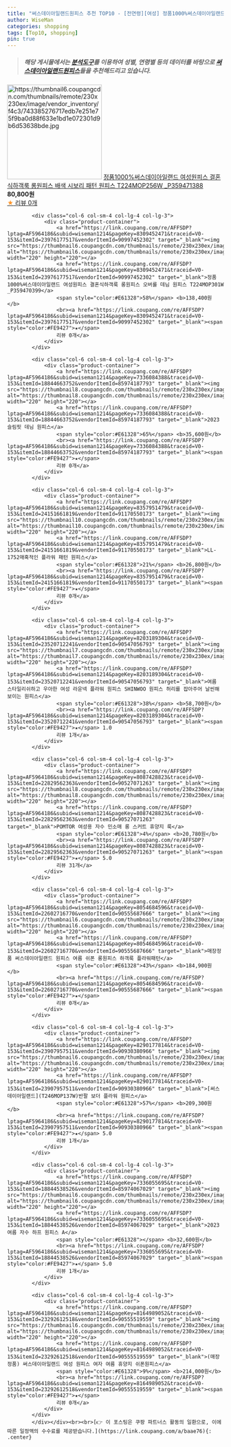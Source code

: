 ```yaml
---
title: "써스데이아일랜드원피스 추천 TOP10 - [전연령][여성] 정품1000%써스데이아일랜드 여성원피스 결혼식하객룩 롱원피스 배색 시보리 패턴 원피스 T224MOP256W _P3594713"
author: WiseMan
categories: shopping
tags: [Top10, shopping]
pin: true
---
```


> ##### 해당 게시물에서는 [**분석도구**](https://itemscout.io/)를 이용하여 **성별**, **연령별** 등의 데이터를 바탕으로 [**써스데이아일랜드원피스**](https://link.coupang.com/a/baae76)들을 추천해드리고 있습니다.
<div class="container"><div class="row">
            <div class="col-6 col-sm-4 col-lg-4 col-lg-3">
                <div class="product-container">
                    <a href="https://link.coupang.com/re/AFFSDP?lptag=AF5964186&subid=wiseman1214&pageKey=8309444070&traceid=V0-153&itemId=23976145190&vendorItemId=90997421058" target="_blank"><img src="https://thumbnail6.coupangcdn.com/thumbnails/remote/230x230ex/image/vendor_inventory/f4c3/743385276717edb7e251e75f9ba0d88f633e1bd1e072301d9b6d53638bde.jpg" alt="https://thumbnail6.coupangcdn.com/thumbnails/remote/230x230ex/image/vendor_inventory/f4c3/743385276717edb7e251e75f9ba0d88f633e1bd1e072301d9b6d53638bde.jpg" width="220" height="220"></a>
                    <a href="https://link.coupang.com/re/AFFSDP?lptag=AF5964186&subid=wiseman1214&pageKey=8309444070&traceid=V0-153&itemId=23976145190&vendorItemId=90997421058" target="_blank">정품1000%써스데이아일랜드 여성원피스 결혼식하객룩 롱원피스 배색 시보리 패턴 원피스 T224MOP256W _P359471388</a>
                    <span style="color:#E61328"></span> <b>80,800원</b>
                    <br><a href="https://link.coupang.com/re/AFFSDP?lptag=AF5964186&subid=wiseman1214&pageKey=8309444070&traceid=V0-153&itemId=23976145190&vendorItemId=90997421058" target="_blank"><span style="color:#FE9427">★</span> 
                    리뷰 0개</a>
                </div>
            </div>
            
            <div class="col-6 col-sm-4 col-lg-4 col-lg-3">
                <div class="product-container">
                    <a href="https://link.coupang.com/re/AFFSDP?lptag=AF5964186&subid=wiseman1214&pageKey=8309452471&traceid=V0-153&itemId=23976177517&vendorItemId=90997452302" target="_blank"><img src="https://thumbnail6.coupangcdn.com/thumbnails/remote/230x230ex/image/vendor_inventory/9b20/52a804b3784db24d7b52ea9132f415e2eed4776993acd7d94570703f5e51.jpg" alt="https://thumbnail6.coupangcdn.com/thumbnails/remote/230x230ex/image/vendor_inventory/9b20/52a804b3784db24d7b52ea9132f415e2eed4776993acd7d94570703f5e51.jpg" width="220" height="220"></a>
                    <a href="https://link.coupang.com/re/AFFSDP?lptag=AF5964186&subid=wiseman1214&pageKey=8309452471&traceid=V0-153&itemId=23976177517&vendorItemId=90997452302" target="_blank">정품1000%써스데이아일랜드 여성원피스 결혼식하객룩 롱원피스 오버롤 데님 원피스 T224MOP301W _P359470399</a>
                    <span style="color:#E61328">58%</span> <b>138,400원</b>
                    <br><a href="https://link.coupang.com/re/AFFSDP?lptag=AF5964186&subid=wiseman1214&pageKey=8309452471&traceid=V0-153&itemId=23976177517&vendorItemId=90997452302" target="_blank"><span style="color:#FE9427">★</span> 
                    리뷰 0개</a>
                </div>
            </div>
            
            <div class="col-6 col-sm-4 col-lg-4 col-lg-3">
                <div class="product-container">
                    <a href="https://link.coupang.com/re/AFFSDP?lptag=AF5964186&subid=wiseman1214&pageKey=7336084388&traceid=V0-153&itemId=18844663752&vendorItemId=85974187793" target="_blank"><img src="https://thumbnail8.coupangcdn.com/thumbnails/remote/230x230ex/image/vendor_inventory/a839/3f649ae0cb9bc71c67a59f94b33ac6f3dc25d1e1177f8910d312243f61e9.jpg" alt="https://thumbnail8.coupangcdn.com/thumbnails/remote/230x230ex/image/vendor_inventory/a839/3f649ae0cb9bc71c67a59f94b33ac6f3dc25d1e1177f8910d312243f61e9.jpg" width="220" height="220"></a>
                    <a href="https://link.coupang.com/re/AFFSDP?lptag=AF5964186&subid=wiseman1214&pageKey=7336084388&traceid=V0-153&itemId=18844663752&vendorItemId=85974187793" target="_blank">2023 슬림핏 데님 원피스</a>
                    <span style="color:#E61328">65%</span> <b>35,600원</b>
                    <br><a href="https://link.coupang.com/re/AFFSDP?lptag=AF5964186&subid=wiseman1214&pageKey=7336084388&traceid=V0-153&itemId=18844663752&vendorItemId=85974187793" target="_blank"><span style="color:#FE9427">★</span> 
                    리뷰 0개</a>
                </div>
            </div>
            
            <div class="col-6 col-sm-4 col-lg-4 col-lg-3">
                <div class="product-container">
                    <a href="https://link.coupang.com/re/AFFSDP?lptag=AF5964186&subid=wiseman1214&pageKey=8357951479&traceid=V0-153&itemId=24151661819&vendorItemId=91170550173" target="_blank"><img src="https://thumbnail10.coupangcdn.com/thumbnails/remote/230x230ex/image/vendor_inventory/0ece/ed4eb5dd537746a55ce6883589a054b2547c964577d80261bfd6d5353529.jpg" alt="https://thumbnail10.coupangcdn.com/thumbnails/remote/230x230ex/image/vendor_inventory/0ece/ed4eb5dd537746a55ce6883589a054b2547c964577d80261bfd6d5353529.jpg" width="220" height="220"></a>
                    <a href="https://link.coupang.com/re/AFFSDP?lptag=AF5964186&subid=wiseman1214&pageKey=8357951479&traceid=V0-153&itemId=24151661819&vendorItemId=91170550173" target="_blank">LL-1752매혹적인 플라워 패턴 원피스</a>
                    <span style="color:#E61328">21%</span> <b>26,800원</b>
                    <br><a href="https://link.coupang.com/re/AFFSDP?lptag=AF5964186&subid=wiseman1214&pageKey=8357951479&traceid=V0-153&itemId=24151661819&vendorItemId=91170550173" target="_blank"><span style="color:#FE9427">★</span> 
                    리뷰 0개</a>
                </div>
            </div>
            
            <div class="col-6 col-sm-4 col-lg-4 col-lg-3">
                <div class="product-container">
                    <a href="https://link.coupang.com/re/AFFSDP?lptag=AF5964186&subid=wiseman1214&pageKey=8203189304&traceid=V0-153&itemId=23520712241&vendorItemId=90547056793" target="_blank"><img src="https://thumbnail7.coupangcdn.com/thumbnails/remote/230x230ex/image/vendor_inventory/2987/a61f5d9514a0f2c7bde61dcde6aeab62470cbefd623bec424db6d4ef5eb7.jpg" alt="https://thumbnail7.coupangcdn.com/thumbnails/remote/230x230ex/image/vendor_inventory/2987/a61f5d9514a0f2c7bde61dcde6aeab62470cbefd623bec424db6d4ef5eb7.jpg" width="220" height="220"></a>
                    <a href="https://link.coupang.com/re/AFFSDP?lptag=AF5964186&subid=wiseman1214&pageKey=8203189304&traceid=V0-153&itemId=23520712241&vendorItemId=90547056793" target="_blank">여름 스타일리쉬하고 우아한 여성 라운넥 플라워 원피스 SHINWOO 원피스 허리를 잡아주어 날씬해 보이는 원피스</a>
                    <span style="color:#E61328">38%</span> <b>58,700원</b>
                    <br><a href="https://link.coupang.com/re/AFFSDP?lptag=AF5964186&subid=wiseman1214&pageKey=8203189304&traceid=V0-153&itemId=23520712241&vendorItemId=90547056793" target="_blank"><span style="color:#FE9427">★</span> 1.0
                    리뷰 1개</a>
                </div>
            </div>
            
            <div class="col-6 col-sm-4 col-lg-4 col-lg-3">
                <div class="product-container">
                    <a href="https://link.coupang.com/re/AFFSDP?lptag=AF5964186&subid=wiseman1214&pageKey=8087428823&traceid=V0-153&itemId=22829562363&vendorItemId=90527071263" target="_blank"><img src="https://thumbnail8.coupangcdn.com/thumbnails/remote/230x230ex/image/vendor_inventory/ff7d/fc7587920627508a07d279bac0dd5e12a5ed35a4e2d7a6aecc85a6b51c6d.jpg" alt="https://thumbnail8.coupangcdn.com/thumbnails/remote/230x230ex/image/vendor_inventory/ff7d/fc7587920627508a07d279bac0dd5e12a5ed35a4e2d7a6aecc85a6b51c6d.jpg" width="220" height="220"></a>
                    <a href="https://link.coupang.com/re/AFFSDP?lptag=AF5964186&subid=wiseman1214&pageKey=8087428823&traceid=V0-153&itemId=22829562363&vendorItemId=90527071263" target="_blank">POMTOR 여성용 자수 민소매 롱 스커트 휴양지 룩</a>
                    <span style="color:#E61328">4%</span> <b>20,780원</b>
                    <br><a href="https://link.coupang.com/re/AFFSDP?lptag=AF5964186&subid=wiseman1214&pageKey=8087428823&traceid=V0-153&itemId=22829562363&vendorItemId=90527071263" target="_blank"><span style="color:#FE9427">★</span> 5.0
                    리뷰 31개</a>
                </div>
            </div>
            
            <div class="col-6 col-sm-4 col-lg-4 col-lg-3">
                <div class="product-container">
                    <a href="https://link.coupang.com/re/AFFSDP?lptag=AF5964186&subid=wiseman1214&pageKey=8054684596&traceid=V0-153&itemId=22602716770&vendorItemId=90555687666" target="_blank"><img src="https://thumbnail6.coupangcdn.com/thumbnails/remote/230x230ex/image/vendor_inventory/b191/337166bad96df02b50c731f34df7d127df293f6dc82d005d6baed241154d.png" alt="https://thumbnail6.coupangcdn.com/thumbnails/remote/230x230ex/image/vendor_inventory/b191/337166bad96df02b50c731f34df7d127df293f6dc82d005d6baed241154d.png" width="220" height="220"></a>
                    <a href="https://link.coupang.com/re/AFFSDP?lptag=AF5964186&subid=wiseman1214&pageKey=8054684596&traceid=V0-153&itemId=22602716770&vendorItemId=90555687666" target="_blank">매장정품 써스데이아일랜드 원피스 여름 쉬폰 롱원피스 하객룩 플라워패턴</a>
                    <span style="color:#E61328">43%</span> <b>184,900원</b>
                    <br><a href="https://link.coupang.com/re/AFFSDP?lptag=AF5964186&subid=wiseman1214&pageKey=8054684596&traceid=V0-153&itemId=22602716770&vendorItemId=90555687666" target="_blank"><span style="color:#FE9427">★</span> 
                    리뷰 0개</a>
                </div>
            </div>
            
            <div class="col-6 col-sm-4 col-lg-4 col-lg-3">
                <div class="product-container">
                    <a href="https://link.coupang.com/re/AFFSDP?lptag=AF5964186&subid=wiseman1214&pageKey=8290177814&traceid=V0-153&itemId=23907957511&vendorItemId=90930380966" target="_blank"><img src="https://thumbnail6.coupangcdn.com/thumbnails/remote/230x230ex/image/vendor_inventory/f041/9758292d3f2fe80cb69108d4df21a6a9e4591fd7c809c60370fe3e6c6ced.jpg" alt="https://thumbnail6.coupangcdn.com/thumbnails/remote/230x230ex/image/vendor_inventory/f041/9758292d3f2fe80cb69108d4df21a6a9e4591fd7c809c60370fe3e6c6ced.jpg" width="220" height="220"></a>
                    <a href="https://link.coupang.com/re/AFFSDP?lptag=AF5964186&subid=wiseman1214&pageKey=8290177814&traceid=V0-153&itemId=23907957511&vendorItemId=90930380966" target="_blank">[써스데이아일랜드](T246MOP137W)반팔 보더 플라워 원피스</a>
                    <span style="color:#E61328">57%</span> <b>209,300원</b>
                    <br><a href="https://link.coupang.com/re/AFFSDP?lptag=AF5964186&subid=wiseman1214&pageKey=8290177814&traceid=V0-153&itemId=23907957511&vendorItemId=90930380966" target="_blank"><span style="color:#FE9427">★</span> 5.0
                    리뷰 1개</a>
                </div>
            </div>
            
            <div class="col-6 col-sm-4 col-lg-4 col-lg-3">
                <div class="product-container">
                    <a href="https://link.coupang.com/re/AFFSDP?lptag=AF5964186&subid=wiseman1214&pageKey=7336055695&traceid=V0-153&itemId=18844538526&vendorItemId=85974067029" target="_blank"><img src="https://thumbnail6.coupangcdn.com/thumbnails/remote/230x230ex/image/vendor_inventory/5305/ed56c0d61344aade78609ca9612e5483a8376deccb7569b9b682f5f873b5.jpg" alt="https://thumbnail6.coupangcdn.com/thumbnails/remote/230x230ex/image/vendor_inventory/5305/ed56c0d61344aade78609ca9612e5483a8376deccb7569b9b682f5f873b5.jpg" width="220" height="220"></a>
                    <a href="https://link.coupang.com/re/AFFSDP?lptag=AF5964186&subid=wiseman1214&pageKey=7336055695&traceid=V0-153&itemId=18844538526&vendorItemId=85974067029" target="_blank">2023 여름 자수 하프 원피스 A</a>
                    <span style="color:#E61328"></span> <b>32,600원</b>
                    <br><a href="https://link.coupang.com/re/AFFSDP?lptag=AF5964186&subid=wiseman1214&pageKey=7336055695&traceid=V0-153&itemId=18844538526&vendorItemId=85974067029" target="_blank"><span style="color:#FE9427">★</span> 5.0
                    리뷰 1개</a>
                </div>
            </div>
            
            <div class="col-6 col-sm-4 col-lg-4 col-lg-3">
                <div class="product-container">
                    <a href="https://link.coupang.com/re/AFFSDP?lptag=AF5964186&subid=wiseman1214&pageKey=8164989052&traceid=V0-153&itemId=23292612518&vendorItemId=90555519559" target="_blank"><img src="https://thumbnail6.coupangcdn.com/thumbnails/remote/230x230ex/image/vendor_inventory/0549/3a6718b2f4e98d4bdff6e690d6539a386b473df5167c61ff04356e1bc432.png" alt="https://thumbnail6.coupangcdn.com/thumbnails/remote/230x230ex/image/vendor_inventory/0549/3a6718b2f4e98d4bdff6e690d6539a386b473df5167c61ff04356e1bc432.png" width="220" height="220"></a>
                    <a href="https://link.coupang.com/re/AFFSDP?lptag=AF5964186&subid=wiseman1214&pageKey=8164989052&traceid=V0-153&itemId=23292612518&vendorItemId=90555519559" target="_blank">(매장정품) 써스데이아일랜드 여성 원피스 여자 여름 휴양지 쉬폰원피스</a>
                    <span style="color:#E61328">9%</span> <b>214,000원</b>
                    <br><a href="https://link.coupang.com/re/AFFSDP?lptag=AF5964186&subid=wiseman1214&pageKey=8164989052&traceid=V0-153&itemId=23292612518&vendorItemId=90555519559" target="_blank"><span style="color:#FE9427">★</span> 
                    리뷰 0개</a>
                </div>
            </div>
            </div></div><br><br>[👉 이 포스팅은 쿠팡 파트너스 활동의 일환으로, 이에 따른 일정액의 수수료를 제공받습니다.](https://link.coupang.com/a/baae76){: .center}